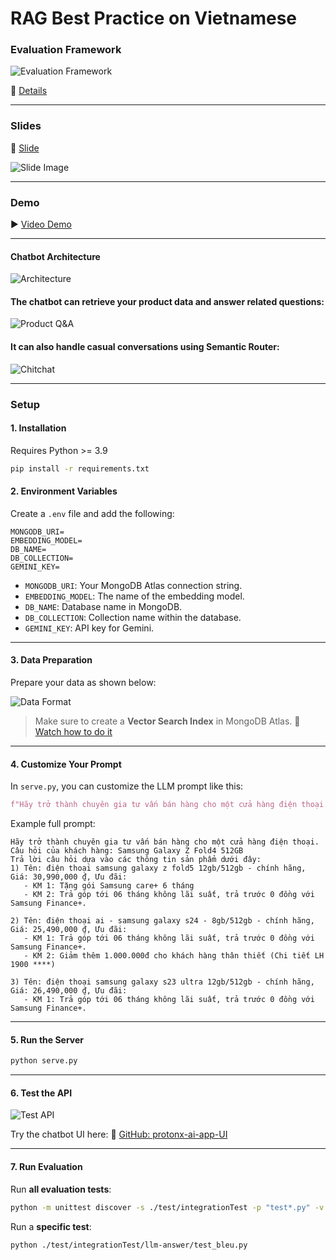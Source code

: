 # RAG Best Practice on Vietnamese

### Evaluation Framework

![Evaluation Framework](https://storage.googleapis.com/mle-courses-prod/users/61b6fa1ba83a7e37c8309756/private-files/b905f980-57e1-11f0-84e4-0f8a7a754383-Screenshot_2025_07_03_144533.png)

🔗 [Details](https://protonx.coursemind.io/courses/684d3a8bb224570012d03b22/topics/684f965f904b370012b6a553)

---

### Slides

📑 [Slide](https://drive.google.com/file/d/1HxTEHp4lV6i4C5F2ummqjFLXDnzPkaPX/view?usp=sharing)

![Slide Image](https://storage.googleapis.com/mle-courses-prod/users/61b869ca9c3c5e00292bb42d/private-files/dd582970-3da7-11ef-bf69-71eafa46c86b-Screen_Shot_2024_07_09_at_11.00.59.png)

---

### Demo

▶️ [Video Demo](https://youtu.be/zzN3FEuzVt4)

---

#### Chatbot Architecture

![Architecture](https://storage.googleapis.com/mle-courses-prod/users/61b869ca9c3c5e00292bb42d/private-files/f8928780-3da7-11ef-a9c5-539ef4fa11ba-Screen_Shot_2024_07_09_at_11.01.45.png)

#### The chatbot can retrieve your product data and answer related questions:

![Product Q\&A](https://storage.googleapis.com/mle-courses-prod/users/61b869ca9c3c5e00292bb42d/private-files/0e6926b0-2a05-11ef-bde4-3b0f2c27b69f-Screen_Shot_2024_06_14_at_11.04.23.png)

#### It can also handle casual conversations using Semantic Router:

![Chitchat](https://storage.googleapis.com/mle-courses-prod/users/61b6fa1ba83a7e37c8309756/private-files/3efb6050-36ca-11ef-a9c5-539ef4fa11ba-Screen_Shot_2024_06_30_at_16.57.11.png)

---

### Setup

#### 1. Installation

Requires Python >= 3.9

```bash
pip install -r requirements.txt
```

#### 2. Environment Variables

Create a `.env` file and add the following:

```env
MONGODB_URI=
EMBEDDING_MODEL=
DB_NAME=
DB_COLLECTION=
GEMINI_KEY=
```

* `MONGODB_URI`: Your MongoDB Atlas connection string.
* `EMBEDDING_MODEL`: The name of the embedding model.
* `DB_NAME`: Database name in MongoDB.
* `DB_COLLECTION`: Collection name within the database.
* `GEMINI_KEY`: API key for Gemini.

---

#### 3. Data Preparation

Prepare your data as shown below:

![Data Format](https://storage.googleapis.com/mle-courses-prod/users/61b869ca9c3c5e00292bb42d/private-files/36777950-2a04-11ef-bde4-3b0f2c27b69f-Screen_Shot_2024_06_14_at_11.10.39.png)

> Make sure to create a **Vector Search Index** in MongoDB Atlas.
> 🎥 [Watch how to do it](https://youtu.be/jZ4hN4evesg?si=ZbXAMlQ4dsBQU_oI&t=2076)

---

#### 4. Customize Your Prompt

In `serve.py`, you can customize the LLM prompt like this:

```python
f"Hãy trở thành chuyên gia tư vấn bán hàng cho một cửa hàng điện thoại. Câu hỏi của khách hàng: {query}\nTrả lời câu hỏi dựa vào các thông tin sản phẩm dưới đây: {source_information}."
```

Example full prompt:

```
Hãy trở thành chuyên gia tư vấn bán hàng cho một cửa hàng điện thoại. Câu hỏi của khách hàng: Samsung Galaxy Z Fold4 512GB
Trả lời câu hỏi dựa vào các thông tin sản phẩm dưới đây: 
1) Tên: điện thoại samsung galaxy z fold5 12gb/512gb - chính hãng, Giá: 30,990,000 ₫, Ưu đãi:
   - KM 1: Tặng gói Samsung care+ 6 tháng
   - KM 2: Trả góp tới 06 tháng không lãi suất, trả trước 0 đồng với Samsung Finance+.

2) Tên: điện thoại ai - samsung galaxy s24 - 8gb/512gb - chính hãng, Giá: 25,490,000 ₫, Ưu đãi:
   - KM 1: Trả góp tới 06 tháng không lãi suất, trả trước 0 đồng với Samsung Finance+.
   - KM 2: Giảm thêm 1.000.000đ cho khách hàng thân thiết (Chi tiết LH 1900 ****)

3) Tên: điện thoại samsung galaxy s23 ultra 12gb/512gb - chính hãng, Giá: 26,490,000 ₫, Ưu đãi:
   - KM 1: Trả góp tới 06 tháng không lãi suất, trả trước 0 đồng với Samsung Finance+.
```

---

#### 5. Run the Server

```bash
python serve.py
```

---

#### 6. Test the API

![Test API](https://storage.googleapis.com/mle-courses-prod/users/61b6fa1ba83a7e37c8309756/private-files/709ea4a0-298c-11ef-8393-319a26aa84a3-Screen_Shot_2024_06_13_at_20.54.17.png)

Try the chatbot UI here:
🔗 [GitHub: protonx-ai-app-UI](https://github.com/bangoc123/protonx-ai-app-UI)

---

#### 7. Run Evaluation

Run **all evaluation tests**:

```bash
python -m unittest discover -s ./test/integrationTest -p "test*.py" -v
```

Run a **specific test**:

```bash
python ./test/integrationTest/llm-answer/test_bleu.py
```
